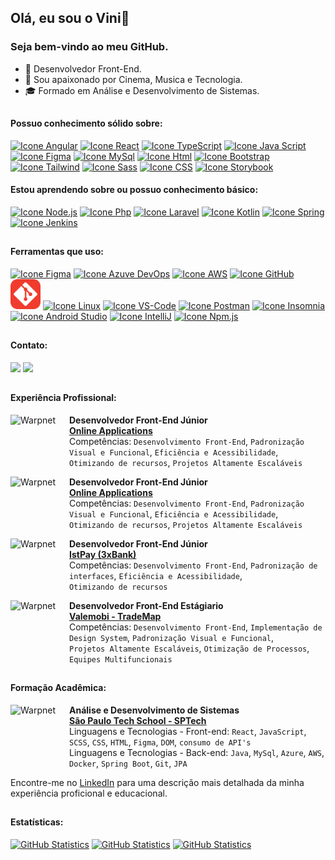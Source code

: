 <link rel="stylesheet" href="https://cdn.jsdelivr.net/gh/devicons/devicon@v2.15.1/devicon.min.css">

## Olá, eu sou o **Vini**👋
### Seja bem-vindo ao meu GitHub. 
<img src="" alt="" min-width="200px" max-width="200px" width="200px" align="right">


- 🔭 Desenvolvedor Front-End.
- 🌱 Sou apaixonado por Cinema, Musica e Tecnologia.
- 🎓 Formado em Análise e Desenvolvimento de Sistemas.

##

#### Possuo conhecimento sólido sobre:
[<img height="48px" width="48px" alt="Icone Angular" src="https://skillicons.dev/icons?i=angular"/>](https://angular.io/cli "Angular")
[<img height="48px" width="48px" alt="Icone React" src="https://skillicons.dev/icons?i=react"/>](https://pt-br.react.dev "React")
[<img height="48px" width="48px" alt="Icone TypeScript" src="https://skillicons.dev/icons?i=ts"/>](https://www.typescriptlang.org/pt/ "TypeScript")
[<img height="48px" width="48px" alt="Icone Java Script" src="https://skillicons.dev/icons?i=js"/>](https://developer.mozilla.org/pt-BR/docs/Web/JavaScript "JavaScript")
[<img height="48px" width="48px" alt="Icone Figma" src="https://skillicons.dev/icons?i=figma"/>](https://www.figma.com/ "Figma")
[<img height="48px" width="48px" alt="Icone MySql" src="https://skillicons.dev/icons?i=mysql"/>](https://www.mysql.com/ "MySQL")
[<img height="48px" width="48px" alt="Icone Html" src="https://skillicons.dev/icons?i=html"/>](https://developer.mozilla.org/pt-BR/docs/Web/HTML "HTML")
[<img height="48px" width="48px" alt="Icone Bootstrap" src="https://skillicons.dev/icons?i=bootstrap"/>](https://getbootstrap.com/ "Bootstrap")
[<img height="48px" width="48px" alt="Icone Tailwind" src="https://skillicons.dev/icons?i=tailwind"/>](https://tailwindcss.com/ "Tailwind")
[<img height="48px" width="48px" alt="Icone Sass" src="https://skillicons.dev/icons?i=sass"/>](https://sass-lang.com "SASS")
[<img height="48px" width="48px" alt="Icone CSS" src="https://skillicons.dev/icons?i=css"/>](https://developer.mozilla.org/pt-BR/docs/Web/CSS "CSS")
[<img height="48px" width="48px" alt="Icone Storybook" src="https://avatars.githubusercontent.com/u/22632046?s=200&v=4"/>](https://storybook.js.org/ "Storybook")

#### Estou aprendendo sobre ou possuo conhecimento básico:
[<img height="48px" width="48px" alt="Icone Node.js" src="https://skillicons.dev/icons?i=nodejs"/>](https://nodejs.org "Node.js")
[<img height="48px" width="48px" alt="Icone Php" src="https://skillicons.dev/icons?i=php"/>](https://www.php.net/ "PHP")
[<img height="48px" width="48px" alt="Icone Laravel" src="https://skillicons.dev/icons?i=laravel"/>](https://laravel.com/ "Laravel")
[<img height="48px" width="48px" alt="Icone Kotlin" src="https://skillicons.dev/icons?i=kotlin"/>](https://kotlinlang.org/ "Kotlin")
[<img height="48px" width="48px" alt="Icone Spring" src="https://skillicons.dev/icons?i=spring"/>](https://spring.io/ "Spring")
[<img height="48px" width="48px" alt="Icone Jenkins" src="https://skillicons.dev/icons?i=jenkins"/>](https://www.jenkins.io/ "Jenkins")

##

#### Ferramentas que uso:
[<img height="48px" width="48px" alt="Icone Figma" src="https://skillicons.dev/icons?i=figma"/>](https://www.figma.com "Figma")
[<img height="48px" width="48px" alt="Icone Azuve DevOps" src="https://skillicons.dev/icons?i=azure"/>](https://azure.microsoft.com/pt-br/products/devops/ "Azure")
[<img height="48px" width="48px" alt="Icone AWS" src="https://skillicons.dev/icons?i=aws"/>](https://aws.amazon.com/pt/ "AWS")
[<img height="48px" width="48px" alt="Icone GitHub" src="https://skillicons.dev/icons?i=github"/>](https://github.com/ "GitHub")
[<img height="48px" width="48px" alt="Icone Git" src="https://raw.githubusercontent.com/tandpfun/skill-icons/main/icons/Git.svg"/>](https://git-scm.com "Git")
[<img height="48px" width="48px" alt="Icone Linux" src="https://skillicons.dev/icons?i=linux"/>](https://www.linux.org/ "Linux")
[<img height="48px" width="48px" alt="Icone VS-Code" src="https://skillicons.dev/icons?i=vscode"/>](https://code.visualstudio.com "Visual Studio Code")
[<img height="48px" width="48px" alt="Icone Postman" src="https://i.postimg.cc/QNyBTNVk/postman.png"/>](https://www.postman.com "Postman")
[<img height="48px" width="48px" alt="Icone Insomnia" src="https://i.postimg.cc/MHch4m7T/insomnia.png"/>](https://insomnia.rest "Insomnia")
[<img height="48px" width="48px" alt="Icone Android Studio" src="https://skillicons.dev/icons?i=androidstudio"/>](https://developer.android.com/studio?hl=pt-br "Android Studio")
[<img height="48px" width="48px" alt="Icone IntelliJ" src="https://skillicons.dev/icons?i=idea"/>](https://www.jetbrains.com/pt-br/idea/ "IntelliJ")
[<img height="48px" width="48px" alt="Icone Npm.js" src="https://i.postimg.cc/L8k9jKJ2/Group.png"/>](https://www.npmjs.com "Npm.js")

##

#### Contato:
<a href = "mailto:vinicius.cavalcante.rodrigues@gmail.com"><img src="https://img.shields.io/badge/-Gmail-%23333?style=for-the-badge&logo=gmail&logoColor=white" target="_blank"></a>
<a href="https://www.linkedin.com/in/vinicius-rodrigues-7a47161a5/" target="_blank"><img src="https://img.shields.io/badge/-LinkedIn-%230077B5?style=for-the-badge&logo=linkedin&logoColor=white" target="_blank"></a> 
  
##

#### Experiência Profissional:
[<img align="left" height="94px" width="94px" alt="Warpnet" src="https://media.licdn.com/dms/image/v2/D4D0BAQG0auSI2E7dVg/company-logo_200_200/B4DZfCPe50HkAQ-/0/1751310528469/teddyopenfinance_logo?e=1761177600&v=beta&t=X5Ni8k5P1nXKqN7YI78VA9GgPluelfOF4JeC3QwRcfg"/>](https://www.linkedin.com/company/teddyopenfinance/)
**Desenvolvedor Front-End Júnior** \
[**Online Applications**](https://www.linkedin.com/company/teddyopenfinance/)\
Competências: `Desenvolvimento Front-End`, `Padronização Visual e Funcional`, `Eficiência e Acessibilidade`, 
<br/> `Otimizando de recursos`, `Projetos Altamente Escaláveis`

[<img align="left" height="94px" width="94px" alt="Warpnet" src="https://www.onlineapp.com.br/wp-content/uploads/2023/10/Simbolo-Online-App-1.png"/>](https://www.onlineapp.com.br/)
**Desenvolvedor Front-End Júnior** \
[**Online Applications**](https://www.onlineapp.com.br/)\
Competências: `Desenvolvimento Front-End`, `Padronização Visual e Funcional`, `Eficiência e Acessibilidade`, 
<br/> `Otimizando de recursos`, `Projetos Altamente Escaláveis`

[<img align="left" height="94px" width="94px" alt="Warpnet" src="https://media.licdn.com/dms/image/v2/D4D0BAQH3CFlXHc5_Yg/company-logo_200_200/company-logo_200_200/0/1712250278927/istpay_logo?e=1761177600&v=beta&t=DpCCUHcmhx-p-EUeTV8YP7bGNbW1z3voOqUly5w4_4s"/>](https://www.linkedin.com/company/3xbank/)
**Desenvolvedor Front-End Júnior** \
[**IstPay (3xBank)**](https://www.linkedin.com/company/3xbank/)\
Competências: `Desenvolvimento Front-End`, `Padronização de interfaces`, `Eficiência e Acessibilidade`, 
<br/> `Otimizando de recursos`

[<img align="left" height="94px" width="94px" alt="Warpnet" src="https://media.licdn.com/dms/image/v2/C4D0BAQFgTem3xYYczA/company-logo_200_200/company-logo_200_200/0/1652965708161/trademaphub_logo?e=1761177600&v=beta&t=0FiFFVQuXjFjVpHLfcLWYvjyZ-5tilr4iJqQr1oshwc"/>](https://www.linkedin.com/company/trademaphub/)
**Desenvolvedor Front-End Estágiario** \
[**Valemobi - TradeMap**](https://www.linkedin.com/company/trademaphub/)\
Competências: `Desenvolvimento Front-End`, `Implementação de Design System`, `Padronização Visual e Funcional`, 
<br/> `Projetos Altamente Escaláveis`, `Otimização de Processos`, `Equipes Multifuncionais`

##

#### Formação Acadêmica:

[<img align="left" height="94px" width="94px" alt="Warpnet" src="https://pbs.twimg.com/profile_images/1462844108972638209/yBoNz-6Q_400x400.jpg"/>](https://www.sptech.school/)
**Análise e Desenvolvimento de Sistemas** \
[**São Paulo Tech School - SPTech**](https://www.sptech.school/faculdade) \
Linguagens e Tecnologias - Front-end: `React`, `JavaScript`, `SCSS`, `CSS`, `HTML`, `Figma`, `DOM`, `consumo de API's`
<br/>Linguagens e Tecnologias - Back-end: `Java`, `MySql`, `Azure`, `AWS`, `Docker`, `Spring Boot`, `Git`, `JPA`

Encontre-me no [LinkedIn](https://www.linkedin.com/in/vinicius-rodrigues-7a47161a5/) para uma descrição mais detalhada da minha experiência proficional e educacional.

##

#### Estatísticas:
[<img height="180px" alt="GitHub Statistics" src="https://github-readme-stats.vercel.app/api/top-langs/?username=vinicavalcant&layout=compact&langs_count=7&theme=radical"/>](https://github.com/ViniCavalcant/)
[<img height="180px" alt="GitHub Statistics" src="https://github-readme-stats.vercel.app/api/?username=vinicavalcant&show_icons=true&include_all_commits=true&theme=radical"/>](https://github.com/ViniCavalcant/)
[<img height="153px" alt="GitHub Statistics" src="http://github-readme-streak-stats.herokuapp.com/?user=vinicavalcant&amp;theme=radical"/>](https://github.com/ViniCavalcant/)

